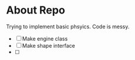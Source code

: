 # About Repo


Trying to implement basic phsyics. Code is messy. 
- [ ] Make engine class 
- [ ] Make shape interface 
- [ ]  
